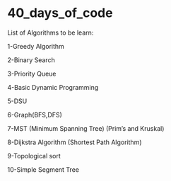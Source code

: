 # 40_days_of_code

List of Algorithms to be learn:

1-Greedy Algorithm

2-Binary Search

3-Priority Queue

4-Basic Dynamic Programming

5-DSU

6-Graph(BFS,DFS)

7-MST (Minimum Spanning Tree) (Prim’s and Kruskal)

8-Dijkstra Algorithm (Shortest Path Algorithm)

9-Topological sort

10-Simple Segment Tree
